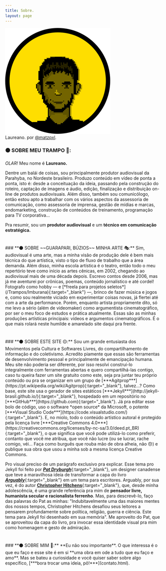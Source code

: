 ```yaml
---
title: Sobre.
layout: page
---
```


<div class="catimg">
  <img alt="Laureano." src="images/AVATAR.png" />
  <figcaption>
   Laureano. por <a href="https://www.instagram.com/matzpxl/" target="_blank">@matzpxl</a>.
  </figcaption>
</div>

### **⚫ SOBRE MEU TRAMPO 🔨:**
*OLAR!* Meu nome é **Laureano.** 

Dentre um balái de coisas, sou principalmente produtor audiovisual da Parahyba, no Nordeste brasileiro. Produzo conteúdo em vídeo de ponta a ponta, isto é: desde a conceituação da ideia, passando pela construção do roteiro, captação de imagens e áudio, edição, finalização e distribuição on-line de produtos audiovisuais. Além disso, também sou comunicólogo, então estou apto a trabalhar com os vários aspectos da assessoria de comunicação, como assessoria de imprensa, gestão de mídias e marcas, endomarketing, construção de conteúdos de treinamento, programação para TV corporativa…

Pra resumir, sou um **produtor audiovisual** e um **técnico em comunicação estratégica.**

<h1 itemprop="name headline" class="post-title divided p-name" text-align="center"></h1>
### **⚫ SOBRE ~~GUARAPARI, BÚZIOS~~ MINHA ARTE 🎭:**
Sim, audiovisual é uma arte, mas a minha visão de produção dele é bem mais técnica do que artística, visto o tipo de fluxo de trabalho que a área demanda. Além disso, minha escola artística é o teatro, então todo o meu repertório teve como início as artes cênicas, em 2002, chegando ao audiovisual mais de uma década depois. Escrevo contos desde 2006, mas já me aventurei por crônicas, poemas, conteúdo jornalístico e até cordel! Fotografo como hobby — e [*freela para projetos seletos*](/Trampos/Imburana){:target="_blank"} —, brinco de fazer música e jogos e, como sou realmente viciado em experimentar coisas novas, já flertei até com a arte da performance. Porém, enquanto artista propriamente dito, só me levo a sério (além de videomaker) como argumentista cinematográfico, por ser o meu foco de estudos e prática atualmente. Essas são as minhas produções artísticas principais: vídeos e argumentos cinematográficos. É o que mais rolará neste humilde e amarelado site daqui pra frente.

<h1 itemprop="name headline" class="post-title divided p-name" text-align="center"></h1>
### **⚫ SOBRE ESTE SITE 🟡:**
Sou um grande entusiasta dos Movimentos pela Cultura e Softwares Livres, do compartilhamento de informação e do coletivismo. Acredito piamente que essas são ferramentas de desenvolvimento pessoal e principalmente de emancipação humana. Meu site não poderia ser diferente, por isso resolvi construí-lo integralmente com ferramentas abertas e quero compartilhá-las contigo, caso tu queira fazer um site gratuito como este, seja pra juntar teu próprio conteúdo ou pra se organizar em um grupo de [***Agitprop***](https://pt.wikipedia.org/wiki/Agitprop){:target="_blank"}, talvez...? Como base, este site usa o gerador de sites estáticos [***Jekyll***](http://jekyll-brasil.github.io/){:target="_blank"}, hospedado em um repositório no [***GitHub***](https://github.com){:target="_blank"}. Já pra editar esse bolo de código, uso o software *open source* da Microsoft, o potente [***Visual Studio Code***](https://code.visualstudio.com/){:target="_blank"}. E, no miolo, todo o conteúdo artístico autoral é protegido pela licença livre [***Creative Commons 4.0***](https://creativecommons.org/licenses/by-nc-sa/3.0/deed.pt_BR){:target="_blank"}, o que significa que você pode utilizá-lo como preferir, contanto que você me atribua, que você não lucre (ou se lucrar, rache comigo, véi... Faça como burguês que rouba mão de obra alheia, não 😞) e publique sua obra que usou a minha sob a mesma licença Creative Commons.

Pro visual preciso de um parágrafo exclusivo pra explicar. Esse tema pro Jekyll foi feito por [***Pat Dryburgh***](https://patdryburgh.com/){:target="_blank"}, um designer canadense que teve a maravilhosa ideia de transformar a capa do livro [***Arguably***](https://amzn.to/38eqCWV){:target="_blank"} em um tema para escritores. Arguably, por sua vez, é do autor [**Christopher Hitchens**](https://pt.wikipedia.org/wiki/Christopher_Hitchens){:target="_blank"}, que, desde minha adolescência, é uma grande referência pra mim de **pensador livre, humanista secular e racionalista ferrenho**. Mas, para descrevê-lo, faço das palavras do Pat as minhas: "Indubitavelmente uma das maiores mentes dos nossos tempos, Christopher Hitchens desafiou seus leitores a pensarem profundamente sobre política, religião, guerra e ciência. Este tema para Jekyll foi desenhado em sua memória". Me aproveito do Pat, que se aproveitou da capa do livro, pra invocar essa identidade visual pra mim como homenagem e gesto de admiração.

<h1 itemprop="name headline" class="post-title divided p-name" text-align="center"></h1>
### **⚫ SOBRE MIM 🚫:**
**Eu não sou importante**. O que interessa é o que eu faço e esse site é em si **uma obra em ode a tudo que eu faço e amo**. Mas se bateu a curiosidade e você quiser saber sobre algo específico, [***bora trocar uma ideia, pô!***](contato.html).